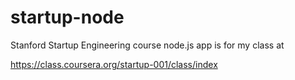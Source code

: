startup-node
============

Stanford Startup Engineering course node.js app is for my class at 

https://class.coursera.org/startup-001/class/index
